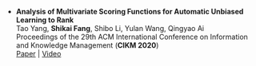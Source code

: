 ---
---

- **Analysis of Multivariate Scoring Functions for Automatic Unbiased Learning to Rank**  
  Tao Yang, **Shikai Fang**, Shibo Li, Yulan Wang, Qingyao Ai  
  Proceedings of the 29th ACM International Conference on Information and Knowledge Management (**CIKM 2020**)  
  [Paper](https://arxiv.org/abs/2008.09061) | [Video](https://www.youtube.com/watch?v=ZDV7ttC3Uqc&list=PLVl52W5IyZ4MFQf3uPy8-2b9wF-Ogrodb&index=2&t=1s)

